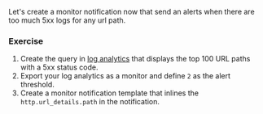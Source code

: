 Let's create a monitor notification now that send an alerts when there are too much 5xx logs for any url path.

### Exercise

1. Create the query in [log analytics](https://docs.datadoghq.com/logs/explorer/analytics/) that displays the top 100 URL paths with a 5xx status code.
2. Export your log analytics as a monitor and define `2` as the alert threshold.
3. Create a monitor notification template that inlines the `http.url_details.path` in the notification.